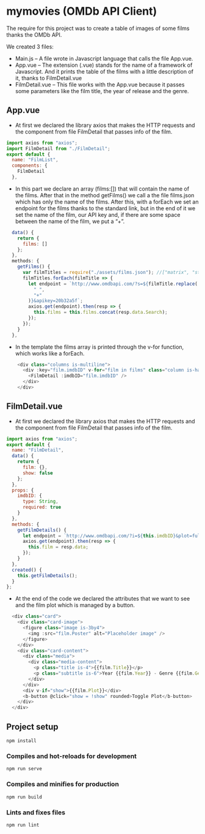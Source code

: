 # mymovies (OMDb API Client)

The require for this project was to create a table of images of
some films thanks the OMDb API.


We created 3 files:

* Main.js – A file wrote in Javascript language that calls
the file App.vue.
* App.vue – The extension (.vue) stands for the name of
a framework of Javascript. And it prints the table of the
films with a little description of it, thanks to
FilmDetail.vue
* FilmDetail.vue – This file works with the App.vue
because it passes some parameters like the film title,
the year of release and the genre.

## App.vue

* At first we declared the library axios that makes the HTTP
requests and the component from file FilmDetail that
passes info of the film.

```javascript
import axios from "axios";
import FilmDetail from "./FilmDetail";
export default {
  name: "FilmList",
  components: {
    FilmDetail
  },
```

* In this part we declare an array (films:[]) that will contain
the name of the films. After that in the method getFilms()
we call a the file films.json which has only the name of the
films. After this, with a forEach we set an endpoint for the
films thanks to the standard link, but in the end of it we
set the name of the film, our API key and, if there are
some space between the name of the film, we put a “+”.

```javascript
  data() {
    return {
      films: []
    };
  },
  methods: {
    getFilms() {
      var filmTitles = require("./assets/films.json"); //["matrix", "star wars", "rambo", "django"]
      filmTitles.forEach(filmTitle => {
        let endpoint = `http://www.omdbapi.com/?s=${filmTitle.replace(
          " ",
          "+"
        )}&apikey=20b32a5f`;
        axios.get(endpoint).then(resp => {
          this.films = this.films.concat(resp.data.Search);
        });
      });
    }
  },
```
* In the template the films array is printed through the v-for
function, which works like a forEach.

```javascript
    <div class="columns is-multiline">
      <div :key="film.imdbID" v-for="film in films" class="column is-half">
        <FilmDetail :imdbID="film.imdbID" />
      </div>
    </div>
```
## FilmDetail.vue

* At first we declared the library axios that makes the HTTP
requests and the component from file FilmDetail that
passes info of the film.

```javascript
import axios from "axios";
export default {
  name: "FilmDetail",
  data() {
    return {
      film: {},
      show: false
    };
  },
  props: {
    imdbID: {
      type: String,
      required: true
    }
  },
  methods: {
    getFilmDetails() {
      let endpoint = `http://www.omdbapi.com/?i=${this.imdbID}&plot=full&apikey=20b32a5f`;
      axios.get(endpoint).then(resp => {
        this.film = resp.data;
      });
    }
  },
  created() {
    this.getFilmDetails();
  }
};
```

* At the end of the code we declared the attributes that we
want to see and the film plot which is managed by a button.

```javascript
  <div class="card">
    <div class="card-image">
      <figure class="image is-3by4">
        <img :src="film.Poster" alt="Placeholder image" />
      </figure>
    </div>
    <div class="card-content">
      <div class="media">
        <div class="media-content">
          <p class="title is-4">{{film.Title}}</p>
          <p class="subtitle is-6">Year {{film.Year}} - Genre {{film.Genre}}</p>
        </div>
      </div>
      <div v-if="show">{{film.Plot}}</div>
      <b-button @click="show = !show" rounded>Toggle Plot</b-button>
    </div>
  </div>
  ```

## Project setup
```
npm install
```

### Compiles and hot-reloads for development
```
npm run serve
```

### Compiles and minifies for production
```
npm run build
```

### Lints and fixes files
```
npm run lint
```
